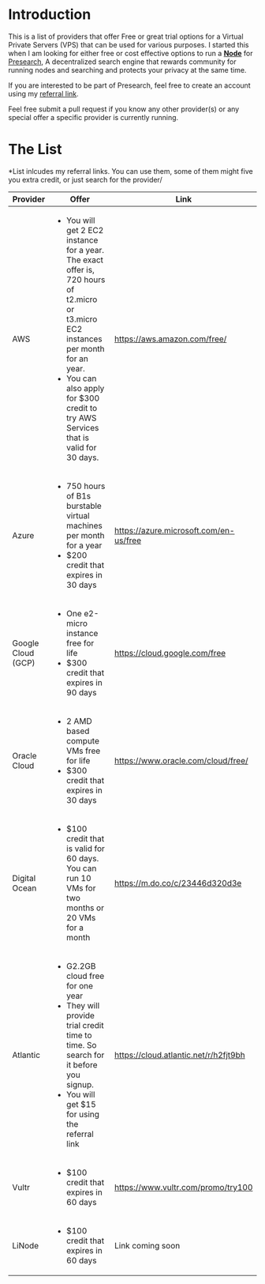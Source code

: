 # Introduction
This is a list of providers that offer Free or great trial options for a Virtual Private Servers (VPS) that can be used for various purposes. I started this when I am looking for either free or cost effective options to run a [**Node**](https://nodes.presearch.org/) for [Presearch](https://presearch.org), A decentralized search engine that rewards community for running nodes and searching and protects your privacy at the same time.

If you are interested to be part of Presearch, feel free to create an account using my [referral link](https://presearch.org/signup?rid=2073260).

Feel free submit a pull request if you know any other provider(s) or any special offer a specific provider is currently running.

# The List

*List inlcudes my referral links. You can use them, some of them might five you extra credit, or just search for the provider/

| Provider | Offer | Link|
| --- | --- | --- |
| AWS | <ul><li>You will get 2 EC2 instance for a year. The exact offer is, 720 hours of t2.micro or t3.micro EC2 instances per month for an year.</li><li>You can also apply for $300 credit to try AWS Services that is valid for 30 days. </li></ul> | https://aws.amazon.com/free/ |
| Azure | <ul><li>750 hours of B1s burstable virtual machines per month for a year</li><li>$200 credit that expires in 30 days</li></ul> | https://azure.microsoft.com/en-us/free |
| Google Cloud (GCP) | <ul><li>One e2-micro instance free for life</li><li>$300 credit that expires in 90 days</li></ul>| https://cloud.google.com/free |
| Oracle Cloud | <ul><li>2 AMD based compute VMs free for life</li><li>$300 credit that expires in 30 days</li></ul>| https://www.oracle.com/cloud/free/ |
| Digital Ocean | <ul><li>$100 credit that is valid for 60 days. You can run 10 VMs for two months or 20 VMs for a month</li></ul>| https://m.do.co/c/23446d320d3e |
| Atlantic | <ul><li>G2.2GB cloud free for one year</li><li>They will provide trial credit time to time. So search for it before you signup.</li><li>You will get $15 for using the referral link</li></ul>| https://cloud.atlantic.net/r/h2fjt9bh |
| Vultr | <ul><li>$100 credit that expires in 60 days</li><ul> | https://www.vultr.com/promo/try100 |
| LiNode| <ul><li>$100 credit that expires in 60 days</li></ul> | Link coming soon |


